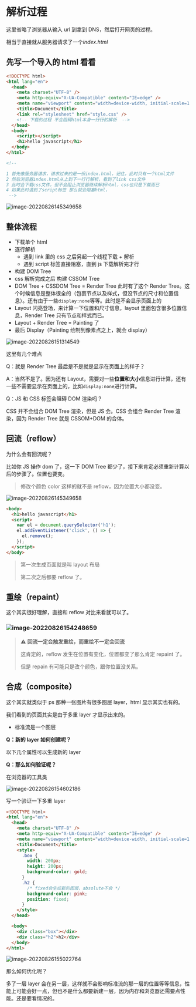 # 解析过程

这里省略了浏览器从输入 url 到拿到 DNS，然后打开网页的过程。

相当于直接就从服务器请求了一个*index.html*

## 先写一个导入的 html 看看

```html
<!DOCTYPE html>
<html lang="en">
  <head>
    <meta charset="UTF-8" />
    <meta http-equiv="X-UA-Compatible" content="IE=edge" />
    <meta name="viewport" content="width=device-width, initial-scale=1.0" />
    <title>Document</title>
    <link rel="stylesheet" href="style.css" />
    <!-- 下载的过程 不会阻碍html本身一行行的解析  -->
  </head>
  <body>
    <script></script>
    <h1>hello javascript</h1>
  </body>
</html>

<!--

1 首先像服务器请求，请求过来的是一份index.html，记住，此时只有一个html文件
2 然后浏览器index.html从上到下一行行解析，看到了link css文件
3 此时会下载css文件，但不会阻止浏览器继续解析html，css也只是下载而已
4 如果此时遇到了script标签 那么就会阻塞html，
 -->
```

![image-20220826145349658](https://raw.githubusercontent.com/chihokyo/image_host/develop/image-20220826145349658.png)

## 整体流程

- 下载单个 html
- 逐行解析
  - 遇到 link 里的 css 之后另起一个线程下载 + 解析
  - 遇到 script 标签直接阻塞，直到 js 下载解析完才行
- 构建 DOM Tree
- css 解析完成之后 构建 CSSOM Tree
- DOM Tree + CSSDOM Tree = Render Tree 此时有了这个 Render Tree。这个时候信息是整体很全的（包裹节点以及样式，但没节点的尺寸和位置信息）。还有由于一些`display:none`等等。此时是不会显示页面上的
- Layout 闪亮登场，来计算一下位置和尺寸信息，layout 里面包含很多位置信息，Render Tree 只有节点和样式而已。
- Layout + Render Tree = Painting 了
- 最后 Display（Painting 绘制到像素点之上，就会 display）

![image-20220826151314549](https://raw.githubusercontent.com/chihokyo/image_host/develop/image-20220826151314549.png)

这里有几个难点

Q：就是 Render Tree 最后是不是就是显示在页面上的样子？

A：当然不是了。因为还有 Layout，需要对一些**位置和大小**信息进行计算，还有一些不需要显示在页面上的，比如`display:none`进行计算。

Q：JS 和 CSS 标签会阻碍 DOM 渲染吗？

CSS 并不会组合 DOM Tree 渲染，但是 JS 会。CSS 会组合 Render Tree 渲染，因为 Render Tree 就是 CSSOM+DOM 的合体。

## 回流（reflow）

为什么会有回流呢？

比如你 JS 操作 dom 了，这一下 DOM Tree 都少了，接下来肯定必须重新计算以后的步骤了。位置也要变。

> 修改个颜色 color 这样的就不是 reflow，因为位置大小都没变。

![image-20220826145349658](https://raw.githubusercontent.com/chihokyo/image_host/develop/image-20220826145349658.png)

```html
<body>
  <h1>hello javascript</h1>
  <script>
    var el = document.querySelector('h1');
    el.addEventListener('click', () => {
      el.remove();
    });
  </script>
</body>
```

> 第一次生成页面就是叫 layout 布局
>
> 第二次之后都要 reflow 了。

## 重绘（repaint）

这个其实很好理解，直接和 reflow 对比来看就可以了。

### ![image-20220826154248659](https://raw.githubusercontent.com/chihokyo/image_host/develop/image-20220826154248659.png)

> ⚠️ **回流一定会触发重绘，而重绘不一定会回流**
>
> 这肯定的，reflow 发生在位置有变化，位置都变了那么肯定 repaint 了。
>
> 但是 repain 有可能只是改个颜色，跟你位置没关系。

## 合成（composite）

这个其实就类似于 ps 那种一张图片有很多图层 layer，html 显示其实也有的。

我们看到的页面其实是由于多重 layer 才显示出来的。

- 标准流是一个图层

**Q：新的 layer 如何创建呢？**

以下几个属性可以生成新的 layer

**Q：那么如何验证呢？**

在浏览器的工具类

![image-20220826154602186](https://raw.githubusercontent.com/chihokyo/image_host/develop/image-20220826154602186.png)

写一个验证一下多重 layer

```html
<!DOCTYPE html>
<html lang="en">
  <head>
    <meta charset="UTF-8" />
    <meta http-equiv="X-UA-Compatible" content="IE=edge" />
    <meta name="viewport" content="width=device-width, initial-scale=1.0" />
    <title>Document</title>
    <style>
      .box {
        width: 200px;
        height: 200px;
        background-color: gold;
      }
      .h2 {
        /* fixed会生成新的图层，absolute不会 */
        background-color: pink;
        position: fixed;
      }
    </style>
  </head>

  <body>
    <div class="box"></div>
    <div class="h2">h2</div>
  </body>
</html>
```

![image-20220826155022764](https://raw.githubusercontent.com/chihokyo/image_host/develop/image-20220826155022764.png)

那么如何优化呢？

多了一层 layer 会在另一层，这样就不会影响标准流的那一层的位置等等信息，性能上可能会好一点，但也不是什么都要新建一层，因为内存和浏览器还需要点性能。还是要看情况的。
